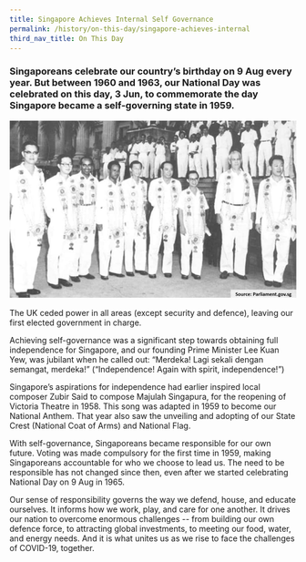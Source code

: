 ```yaml
---
title: Singapore Achieves Internal Self Governance
permalink: /history/on-this-day/singapore-achieves-internal
third_nav_title: On This Day
---
```

### Singaporeans celebrate our country’s birthday on 9 Aug every year. But between 1960 and 1963, our National Day was celebrated on this day, 3 Jun, to commemorate the day Singapore became a self-governing state in 1959.

![Alt text for image on Isomer site](/images/onthisday_selfgovt.jpg)

The UK ceded power in all areas (except security and defence), leaving our first elected government in charge.

Achieving self-governance was a significant step towards obtaining full independence for Singapore, and our founding Prime Minister Lee Kuan Yew, was jubilant when he called out: “Merdeka! Lagi sekali dengan semangat, merdeka!” (“Independence! Again with spirit, independence!”)

Singapore’s aspirations for independence had earlier inspired local composer Zubir Said to compose Majulah Singapura, for the reopening of Victoria Theatre in 1958. This song was adapted  in 1959 to become our National Anthem. That year also saw the unveiling and adopting of our State Crest (National Coat of Arms) and National Flag.

With self-governance, Singaporeans became responsible for our own future. Voting was made compulsory for the first time in 1959, making Singaporeans accountable for who we choose to lead us. The need to be responsible has not changed since then, even after we started celebrating National Day on 9 Aug in 1965.

Our sense of responsibility governs the way we defend, house, and educate ourselves. It informs how we work, play, and care for one another. It drives our nation to overcome enormous challenges -- from building our own defence force, to attracting global investments, to meeting our food, water, and energy needs. And it is what unites us as we rise to face the challenges of COVID-19, together.